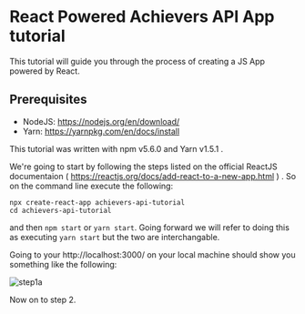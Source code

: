 # React Powered Achievers API App tutorial

This tutorial will guide you through the process of creating a JS App powered by React.

## Prerequisites
- NodeJS: https://nodejs.org/en/download/
- Yarn: https://yarnpkg.com/en/docs/install

This tutorial was written with npm v5.6.0 and Yarn v1.5.1 .

We're going to start by following the steps listed on the official ReactJS documentaion ( https://reactjs.org/docs/add-react-to-a-new-app.html ) . So on the command line execute the following:

```
npx create-react-app achievers-api-tutorial
cd achievers-api-tutorial
```

and then `npm start` or `yarn start`. Going forward we will refer to doing this as executing `yarn start` but the two are interchangable.

Going to your http://localhost:3000/ on your local machine should show you something like the following:

![step1a](https://raw.github.corp.achievers.com/michael-tozzo/achievers-api-tutorial/master/tutorial/screenshots/step1a.png)

Now on to step 2.